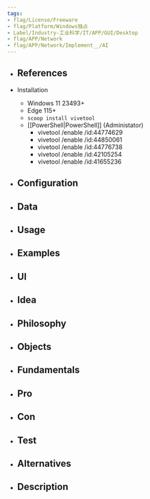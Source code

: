 ```yaml
---
tags:
- flag/License/Freeware
- flag/Platform/Windows独占
- Label/Industry-工业科学/IT/APP/GUI/Desktop
- flag/APP/Network
- flag/APP/Network/Implement__/AI
---
```


- References
    - 

- Installation
    - Windows 11 23493+
    - Edge 115+
    - `scoop install vivetool`
    - [[PowerShell|PowerShell]] (Administator)
        - vivetool /enable /id:44774629
        - vivetool /enable /id:44850061
        - vivetool /enable /id:44776738
        - vivetool /enable /id:42105254
        - vivetool /enable /id:41655236

- Configuration
    - 

- Data
    - 

- Usage
    - 

- Examples
    - 

- UI
    - 

- Idea
    - 

- Philosophy
    - 

- Objects
    - 

- Fundamentals
    - 

- Pro
    - 

- Con
    - 

- Test
    - 

- Alternatives
    - 

- Description
    - 
